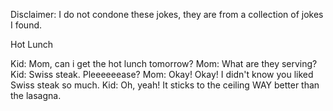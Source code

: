 Disclaimer: I do not condone these jokes, they are from a collection of jokes I found.

Hot Lunch

Kid: Mom, can i get the hot lunch tomorrow?
Mom: What are they serving?
Kid: Swiss steak. Pleeeeeease?
Mom: Okay! Okay! I didn't know you liked Swiss steak so much.
Kid: Oh, yeah! It sticks to the ceiling WAY better than the lasagna.

